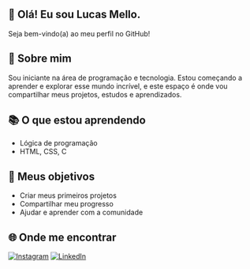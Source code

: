 ## 👋 Olá! Eu sou Lucas Mello.

Seja bem-vindo(a) ao meu perfil no GitHub!

## 🙋 Sobre mim

Sou iniciante na área de programação e tecnologia. Estou começando a aprender e explorar esse mundo incrível, e este espaço é onde vou compartilhar meus projetos, estudos e aprendizados.

## 📚 O que estou aprendendo

- Lógica de programação   
- HTML, CSS, C 

## 🎯 Meus objetivos

- Criar meus primeiros projetos
- Compartilhar meu progresso
- Ajudar e aprender com a comunidade

## 🌐 Onde me encontrar

[![Instagram](https://img.shields.io/badge/-Instagram-%23E4405F?style=flat-square&logo=instagram&logoColor=white)]([https://instagram.com/lucasmelloo1_])
[![LinkedIn](https://img.shields.io/badge/-LinkedIn-%230077B5?style=flat-square&logo=linkedin&logoColor=white)](https://linkedin.com/in/lucas-mello-444283305)
